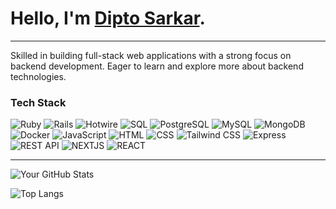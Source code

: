 # Hello, I'm <a href="https://dipto-sarkar.vercel.app/">Dipto Sarkar</a>.
<hr>
Skilled in building full-stack web applications with a strong focus on backend development. Eager to learn and explore 
more about backend technologies.

### Tech Stack

![Ruby](https://img.shields.io/badge/Ruby-%23CC342D.svg?&style=for-the-badge&logo=ruby&logoColor=white)
![Rails](https://img.shields.io/badge/Rails-%23CC0000.svg?&style=for-the-badge&logo=ruby-on-rails&logoColor=white)
![Hotwire](https://img.shields.io/badge/Hotwire-%23E34F26.svg?&style=for-the-badge&logo=hotwire&logoColor=white)
![SQL](https://img.shields.io/badge/-SQL-000?&style=for-the-badge&logo=MySQL&logoColor=white)
![PostgreSQL](https://img.shields.io/badge/PostgreSQL-%23316192.svg?&style=for-the-badge&logo=postgresql&logoColor=white)
![MySQL](https://img.shields.io/badge/MySQL-%2300f.svg?&style=for-the-badge&logo=mysql&logoColor=white)
![MongoDB](https://img.shields.io/badge/MongoDB-%234ea94b.svg?&style=for-the-badge&logo=mongodb&logoColor=white)
![Docker](https://img.shields.io/badge/Docker-%232496ED.svg?&style=for-the-badge&logo=docker&logoColor=white)
![JavaScript](https://img.shields.io/badge/JavaScript-%23F7DF1E.svg?&style=for-the-badge&logo=javascript&logoColor=black)
![HTML](https://img.shields.io/badge/HTML5-%23E34F26.svg?&style=for-the-badge&logo=html5&logoColor=white)
![CSS](https://img.shields.io/badge/CSS3-%231572B6.svg?&style=for-the-badge&logo=css3&logoColor=white)
![Tailwind CSS](https://img.shields.io/badge/Tailwind_CSS-%2338B2AC.svg?&style=for-the-badge&logo=tailwind-css&logoColor=white)
![Express](https://img.shields.io/badge/Express.js-%23404d59.svg?&style=for-the-badge&logo=express&logoColor=%2361DAFB)
![REST API](https://img.shields.io/badge/REST-API-FF5733?style=for-the-badge&logo=api&logoColor=white)
![NEXTJS](https://img.shields.io/badge/React-%2320232a.svg?&amp;style=for-the-badge&amp;logo=react&amp;logoColor=%2361DAFB)
![REACT](https://img.shields.io/badge/Next.js-%23000000.svg?&amp;style=for-the-badge&amp;logo=next.js&amp;logoColor=white)

<!-- ### Currently Learning
![Spring Boot](https://img.shields.io/badge/SpringBoot-6DB33F?style=for-the-badge&logo=Spring&logoColor=white) -->

<hr>

![Your GitHub Stats](https://github-readme-stats.vercel.app/api?username=DiptoSarkar182&show_icons=true)

![Top Langs](https://github-readme-stats.vercel.app/api/top-langs/?username=DiptoSarkar182&layout=compact&theme=vision-friendly-dark)
